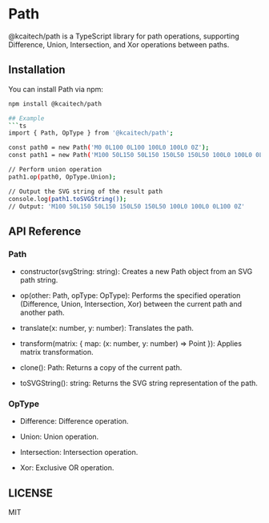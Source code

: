 # Path

@kcaitech/path is a TypeScript library for path operations, supporting Difference, Union, Intersection, and Xor operations between paths.

## Installation

You can install Path via npm:

```bash
npm install @kcaitech/path

## Example
```ts
import { Path, OpType } from '@kcaitech/path';

const path0 = new Path('M0 0L100 0L100 100L0 100L0 0Z');
const path1 = new Path('M100 50L150 50L150 150L50 150L50 100L0 100L0 0L100 0L100 50Z');

// Perform union operation
path1.op(path0, OpType.Union);

// Output the SVG string of the result path
console.log(path1.toSVGString());
// Output: 'M100 50L150 50L150 150L50 150L50 100L0 100L0 0L100 0Z'
```
## API Reference
### Path
* constructor(svgString: string): Creates a new Path object from an SVG path string.

* op(other: Path, opType: OpType): Performs the specified operation (Difference, Union, Intersection, Xor) between the current path and another path.

* translate(x: number, y: number): Translates the path.

* transform(matrix: { map: (x: number, y: number) => Point }): Applies matrix transformation.

* clone(): Path: Returns a copy of the current path.

* toSVGString(): string: Returns the SVG string representation of the path.

### OpType
* Difference: Difference operation.

* Union: Union operation.

* Intersection: Intersection operation.

* Xor: Exclusive OR operation.

## LICENSE
MIT
